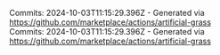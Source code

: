 Commits: 2024-10-03T11:15:29.396Z - Generated via https://github.com/marketplace/actions/artificial-grass
<br>
Commits: 2024-10-03T11:15:29.396Z - Generated via https://github.com/marketplace/actions/artificial-grass
<br>
